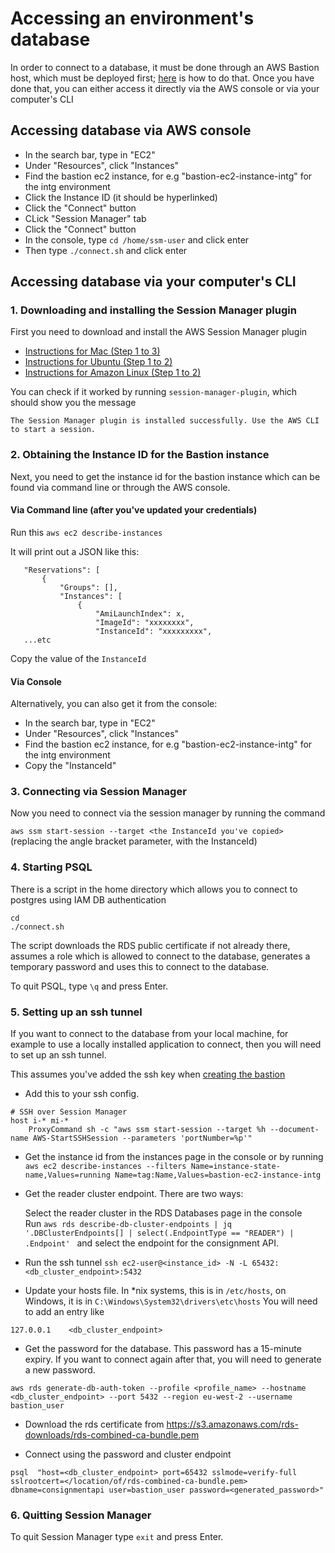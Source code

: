# Accessing an environment's database

In order to connect to a database, it must be done through an AWS Bastion host, which must be deployed first;
[here](./applying-or-destroying-a-bastion-host.md) is how to do that.
Once you have done that, you can either access it directly via the AWS console or via your computer's CLI

## Accessing database via AWS console

* In the search bar, type in "EC2"
* Under "Resources", click "Instances"
* Find the bastion ec2 instance, for e.g "bastion-ec2-instance-intg" for the intg environment
* Click the Instance ID (it should be hyperlinked)
* Click the "Connect" button
* CLick "Session Manager" tab
* Click the "Connect" button
* In the console, type `cd /home/ssm-user` and click enter
* Then type `./connect.sh` and click enter

## Accessing database via your computer's CLI

### 1. Downloading and installing the Session Manager plugin
First you need to download and install the AWS Session Manager plugin

   * [Instructions for Mac (Step 1 to 3)](https://docs.aws.amazon.com/systems-manager/latest/userguide/session-manager-working-with-install-plugin.html#install-plugin-macos)
   * [Instructions for Ubuntu (Step 1 to 2)](https://docs.aws.amazon.com/systems-manager/latest/userguide/session-manager-working-with-install-plugin.html#install-plugin-debian)
   * [Instructions for Amazon Linux (Step 1 to 2)](https://docs.aws.amazon.com/systems-manager/latest/userguide/session-manager-working-with-install-plugin.html#install-plugin-linux)

You can check if it worked by running `session-manager-plugin`, which should show you the message

`The Session Manager plugin is installed successfully. Use the AWS CLI to start a session.`

### 2. Obtaining the Instance ID for the Bastion instance

Next, you need to get the instance id for the bastion instance which can be found via command line or through the AWS console.

#### Via Command line (after you've updated your credentials)

   Run this `aws ec2 describe-instances`

   It will print out a JSON like this:

       "Reservations": [
           {
               "Groups": [],
               "Instances": [
                   {
                       "AmiLaunchIndex": x,
                       "ImageId": "xxxxxxxx",
                       "InstanceId": "xxxxxxxxx",
       ...etc

Copy the value of the `InstanceId`

#### Via Console

Alternatively, you can also get it from the console:

- In the search bar, type in "EC2" 
- Under "Resources", click "Instances"
- Find the bastion ec2 instance, for e.g "bastion-ec2-instance-intg" for the intg environment
- Copy the "InstanceId"

### 3. Connecting via Session Manager
Now you need to connect via the session manager by running the command

   `aws ssm start-session --target <the InstanceId you've copied>`
   (replacing the angle bracket parameter, with the InstanceId)

### 4. Starting PSQL

There is a script in the home directory which allows you to connect to postgres using IAM DB authentication
```
cd
./connect.sh
```

The script downloads the RDS public certificate if not already there, assumes a role which is allowed to connect to the database, generates a temporary password and uses this to connect to the database.

To quit PSQL, type `\q` and press Enter.

### 5. Setting up an ssh tunnel
If you want to connect to the database from your local machine, for example to use a locally installed application to connect, then you will need to set up an ssh tunnel.

This assumes you've added the ssh key when [creating the bastion](./applying-or-destroying-a-bastion-host.md#applying-a-bastion-host)

* Add this to your ssh config.
```
# SSH over Session Manager
host i-* mi-*
    ProxyCommand sh -c "aws ssm start-session --target %h --document-name AWS-StartSSHSession --parameters 'portNumber=%p'"
```
* Get the instance id from the instances page in the console or by running
  `aws ec2 describe-instances --filters Name=instance-state-name,Values=running Name=tag:Name,Values=bastion-ec2-instance-intg`
  
* Get the reader cluster endpoint. There are two ways:
  
  Select the reader cluster in the RDS Databases page in the console  
  Run `aws rds describe-db-cluster-endpoints | jq '.DBClusterEndpoints[] | select(.EndpointType == "READER") | .Endpoint'
  ` and select the endpoint for the consignment API.
* Run the ssh tunnel `ssh ec2-user@<instance_id> -N -L 65432:<db_cluster_endpoint>:5432`
* Update your hosts file. In *nix systems, this is in `/etc/hosts`, on Windows, it is in `C:\Windows\System32\drivers\etc\hosts` You will need to add an entry like

`127.0.0.1    <db_cluster_endpoint> `
* Get the password for the database. This password has a 15-minute expiry. If you want to connect again after that, you will need to generate a new password.

`aws rds generate-db-auth-token --profile <profile_name> --hostname <db_cluster_endpoint> --port 5432 --region eu-west-2 --username bastion_user`

* Download the rds certificate from https://s3.amazonaws.com/rds-downloads/rds-combined-ca-bundle.pem

* Connect using the password and cluster endpoint

`psql  "host=<db_cluster_endpoint> port=65432 sslmode=verify-full sslrootcert=</location/of/rds-combined-ca-bundle.pem> dbname=consignmentapi user=bastion_user password=<generated_password>"`

### 6. Quitting Session Manager
 To quit Session Manager type `exit` and press Enter.
